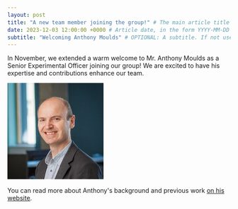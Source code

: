 ```yaml
---
layout: post
title: "A new team member joining the group!" # The main article title
date: 2023-12-03 12:00:00 +0000 # Article date, in the form YYYY-MM-DD HH-MM-SS +0000
subtitle: "Welcoming Anthony Moulds" # OPTIONAL: A subtitle. If not used, the first 15 words of the content will be used instead.
---
```


In November, we extended a warm welcome to Mr. Anthony Moulds as a Senior Experimental Officer joining our group! We are excited to have his expertise and contributions enhance our team.

![Anthony Moulds](/img/people/anthony.png)

You can read more about Anthony's background and previous work [on his website](https://www.cs.york.ac.uk/people/?group=Professional%20Services&username=anthony).